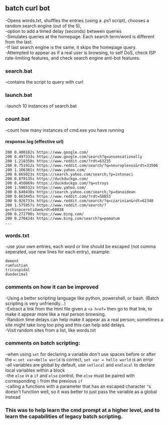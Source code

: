 ## batch curl bot
-Opens words.txt, shuffles the entries (using a .ps1 script), chooses a random search engine (out of the 5),<br>
-option to add a timed delay (seconds) between queries<br>
-Simulates queries at the homepage. Each search term/word is different from the last.<br>
-If last search engine is the same, it skips the homepage query.<br>
-Attempted to appear as if a real user is browsing, to self DoS, check ISP rate-limiting features, and check search engine anti-bot features.<br>

### search.bat
-contains the script to query with curl<br>

### launch.bat
-launch 10 instances of search.bat<br>

### count.bat
-count how many instances of cmd.exe you have running<br>

#### response.log (effective url)
````
200 0.400182s https://www.google.com/
200 0.497333s https://www.google.com/search?q=unsensationally
200 1.218350s https://www.reddit.com/?rdt=63235
200 0.751912s https://www.reddit.com/search/?q=neuroplexus&rdt=33506
200 1.106301s https://www.yahoo.com/
200 0.665023s https://search.yahoo.com/search;?p=intonaci
200 0.870135s https://duckduckgo.com/
200 0.450869s https://duckduckgo.com/?q=stroys
200 1.596532s https://www.yahoo.com/
200 0.640438s https://search.yahoo.com/search;?p=danaidean
200 0.663445s https://www.reddit.com/?rdt=58853
200 0.926733s https://www.reddit.com/search/?q=czarinian&rdt=62340
200 1.575957s https://www.reddit.com/search/?q=rhinocerotidae&rdt=60038
200 0.272790s https://www.bing.com/
200 0.270424s https://www.bing.com/search?q=pomatum
...
````

### words.txt
-use your own entries, each word or line should be escaped (not comma seperated, use new lines for each entry), example:
````
dement
rumfustian
tricuspidal
duodecimal
````

### comments on how it can be improved
-Using a better scripting language like python, powershell, or bash. (Batch scripting is very unfriendly...)<br>
-Extract a link from the html file given a `<a href=` then go to that link, to make it appear more like a real person browsing.<br>
-Random time delays can help make it appear as a real person; sometimes a site might take long too ping and this can help add delays.<br>
-Visit random sites from a list, like words.txt<br>

### comments on batch scripting:
-when using `set` for declaring a variable don't use spaces before or after the `=`: `set var=Hello world` is correct, `set var = hello world` is an error<br>
-all variables are global by default, use `setlocal` and `endlocal` to declare local variables within a block<br>
-the `else` in a `if` and `else` control, the `else` must be paired with corresponding `)` from the previous `if`<br>
-calling a functions with a parameter that has an escaped character `^&` doesn't function well, so it was better to just pass the variable as a global instead<br>

### This was to help learn the cmd prompt at a higher level, and to learn the capabilities of legacy batch scripting.<br>
